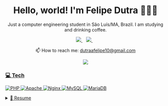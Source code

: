 <h1 align='center'>Hello, world! I'm Felipe Dutra 👨🏿‍💻</h1>

<p align='center'>Just a computer engineering student in São Luís/MA, Brazil. I am studying and drinking coffee.</p>

<p align='center'>  
  <a href="https://www.linkedin.com/in/felipe-d-825660b3/?locale=en_US">
    <img src="https://img.shields.io/badge/linkedin-%230077B5.svg?&style=for-the-badge&logo=linkedin&logoColor=white" />
  </a>&nbsp;&nbsp;
  <a href="https://www.instagram.com/dutraafelipe/">
    <img src="https://img.shields.io/badge/instagram-%23E4405F.svg?&style=for-the-badge&logo=instagram&logoColor=white" />        
  </a>&nbsp;&nbsp;
</p>

<p align='center'>📫 How to reach me: <a href='mailto:dutraafelipe10@gmail.com'>dutraafelipe10@gmail.com</a></p>

<p align='center'><a href="#"><img src="https://github-readme-stats.vercel.app/api/top-langs/?username=Dutraafelipe&layout=compact&theme=dark&hide_border=true&count_private=true"></p>

<h3>💻 Tech</h3>

![PHP](https://img.shields.io/badge/php-%23777BB4.svg?style=flat&logo=php&logoColor=white) ![Apache](https://img.shields.io/badge/apache-%23D42029.svg?style=flat&logo=apache&logoColor=white) ![Nginx](https://img.shields.io/badge/nginx-%23009639.svg?style=flat&logo=nginx&logoColor=white) ![MySQL](https://img.shields.io/badge/mysql-%2300f.svg?style=flat&logo=mysql&logoColor=white) ![MariaDB](https://img.shields.io/badge/MariaDB-003545?style=flat&logo=mariadb&logoColor=white)

<details>
  <summary>📃 Resume</summary>
  
<h3>Education</h3>

- 📖 **Computer Engineering**\
📆 2014 - Current\
📍 **State University of Maranhão** - São Luís/MA, Brazil

<h3>Experience</h3>

- 👨‍💻 **IT professional**\
📆 set/2021 - moment\
📍 **Facam - Faculdade do Maranhão** - São Luís/MA, Brazil
  
- 👨‍💻 **IT professional - Internship**\
📆 nov/2019 - jan/2020\
📍 **TV Mirante** - São Luís/MA, Brazil
</details>

